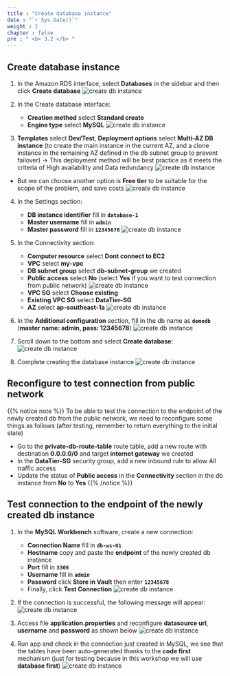 ```yaml
---
title : "Create database instance"
date : "`r Sys.Date()`"
weight : 2
chapter : false
pre : " <b> 3.2 </b> "
---
```


## Create database instance

1. In the Amazon RDS interface, select **Databases** in the sidebar and then click **Create database**
![create db instance](../../../images/3-2/01.png?width=50pc)

2. In the Create database interface:
   - **Creation method** select **Standard create**
   - **Engine type** select **MySQL**
![create db instance](../../../images/3-2/02.png?width=50pc)

3. **Templates** select **Dev/Test**, **Deployment options** select **Multi-AZ DB instance** (to create the main instance in the current AZ, and a clone instance in the remaining AZ defined in the db subnet group to prevent failover)
→ This deployment method will be best practice as it meets the criteria of High availability and Data redundancy
![create db instance](../../../images/3-2/03.png?width=50pc)

- But we can choose another option is **Free tier** to be suitable for the scope of the problem, and save costs
![create db instance](../../../images/3-2/04.png?width=50pc)

4. In the Settings section:
   - **DB instance identifier** fill in **`database-1`**
   - **Master username** fill in **`admin`**
   - **Master password** fill in **`12345678`**
![create db instance](../../../images/3-2/05.png?width=50pc)

5. In the Connectivity section:
   - **Computer resource** select **Dont connect to EC2**
   - **VPC** select **my-vpc**
   - **DB subnet group** select **db-subnet-group** we created
   - **Public access** select **No** (select **Yes** if you want to test connection from public network)
![create db instance](../../../images/3-2/06.png?width=50pc)
   - **VPC SG** select **Choose existing**
   - **Existing VPC SG** select **DataTier-SG**
   - **AZ** select **ap-southeast-1a**
![create db instance](../../../images/3-2/07.png?width=50pc)

6. In the **Additional configuration** section, fill in the db name as **`demodb`** (**master name: admin, pass: 12345678**)
![create db instance](../../../images/3-2/08.png?width=50pc)

7. Scroll down to the bottom and select **Create database**:
![create db instance](../../../images/3-2/09.png?width=50pc)

8. Complete creating the database instance
![create db instance](../../../images/3-2/10.png?width=50pc)

## Reconfigure to test connection from public network
{{% notice note %}}
To be able to test the connection to the endpoint of the newly created db from the public network, we need to reconfigure some things as follows (after testing, remember to return everything to the initial state)
   - Go to the **private-db-route-table** route table, add a new route with destination **0.0.0.0/0** and target **internet gateway** we created
   - In the **DataTier-SG** security group, add a new inbound rule to allow All traffic access
   - Update the status of **Public access** in the **Connectivity** section in the db instance from **No** to **Yes**
{{% /notice %}}

## Test connection to the endpoint of the newly created db instance
1. In the **MySQL Workbench** software, create a new connection:
   - **Connection Name** fill in **`db-ws-01`** 
   - **Hostname** copy and paste the **endpoint** of the newly created db instance
   - **Port** fill in **`3306`**
   - **Username** fill in **`admin`**
   - **Password** click **Store in Vault** then enter **`12345678`**
   - Finally, click **Test Connection**
![create db instance](../../../images/3-2/11.png?width=50pc)

2. If the connection is successful, the following message will appear:
![create db instance](../../../images/3-2/12.png?width=50pc)

3. Access file **application.properties** and reconfigure **datasource url**, **username** and **password** as shown below
![create db instance](../../../images/3-2/13.png?width=50pc)

4. Run app and check in the connection just created in MySQL, we see that the tables have been auto-generated thanks to the **code first** mechanism (just for testing because in this workshop we will use **database first**)
![create db instance](../../../images/3-2/14.png?width=40pc)
